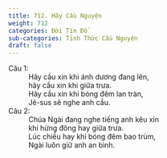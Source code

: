 ```yaml
---
title: 712. Hãy Cầu Nguyện
weight: 712
categories: Đời Tín Đồ
sub-categories: Tỉnh Thức Cầu Nguyện
draft: false
---
```

<dl><dt>Câu 1:</dt><dd data-verse="1">Hãy cầu xin khi ánh dương đang lên, <br/>hãy cầu xin khi giữa trưa. <br/>Hãy cầu xin khi bóng đêm lan tràn, <br/>Jê-sus sẽ nghe anh cầu. </dd><dt>Câu 2:</dt><dd data-verse="2">Chúa Ngài đang nghe tiếng anh kêu xin <br/>khi hừng đông hay giữa trưa. <br/>Lúc chiều hay khi bóng đêm bao trùm, <br/>Ngài luôn giữ anh an bình. </dd></dl>